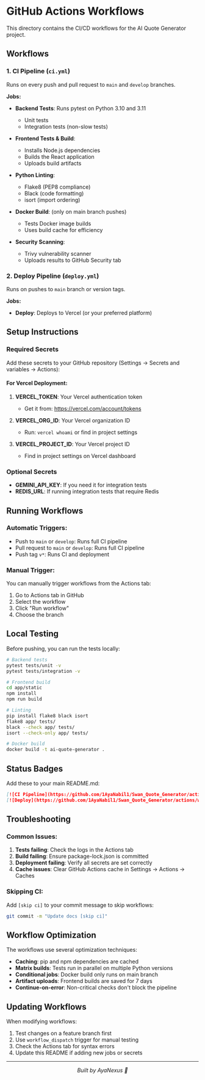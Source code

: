 # GitHub Actions Workflows

This directory contains the CI/CD workflows for the AI Quote Generator project.

## Workflows

### 1. CI Pipeline (`ci.yml`)

Runs on every push and pull request to `main` and `develop` branches.

**Jobs:**

- **Backend Tests**: Runs pytest on Python 3.10 and 3.11
  - Unit tests
  - Integration tests (non-slow tests)
  
- **Frontend Tests & Build**: 
  - Installs Node.js dependencies
  - Builds the React application
  - Uploads build artifacts
  
- **Python Linting**:
  - Flake8 (PEP8 compliance)
  - Black (code formatting)
  - isort (import ordering)
  
- **Docker Build**: (only on main branch pushes)
  - Tests Docker image builds
  - Uses build cache for efficiency
  
- **Security Scanning**:
  - Trivy vulnerability scanner
  - Uploads results to GitHub Security tab

### 2. Deploy Pipeline (`deploy.yml`)

Runs on pushes to `main` branch or version tags.

**Jobs:**

- **Deploy**: Deploys to Vercel (or your preferred platform)

## Setup Instructions

### Required Secrets

Add these secrets to your GitHub repository (Settings → Secrets and variables → Actions):

#### For Vercel Deployment:

1. **VERCEL_TOKEN**: Your Vercel authentication token
   - Get it from: https://vercel.com/account/tokens
   
2. **VERCEL_ORG_ID**: Your Vercel organization ID
   - Run: `vercel whoami` or find in project settings
   
3. **VERCEL_PROJECT_ID**: Your Vercel project ID
   - Find in project settings on Vercel dashboard

### Optional Secrets

- **GEMINI_API_KEY**: If you need it for integration tests
- **REDIS_URL**: If running integration tests that require Redis

## Running Workflows

### Automatic Triggers:

- Push to `main` or `develop`: Runs full CI pipeline
- Pull request to `main` or `develop`: Runs full CI pipeline
- Push tag `v*`: Runs CI and deployment

### Manual Trigger:

You can manually trigger workflows from the Actions tab:
1. Go to Actions tab in GitHub
2. Select the workflow
3. Click "Run workflow"
4. Choose the branch

## Local Testing

Before pushing, you can run the tests locally:

```bash
# Backend tests
pytest tests/unit -v
pytest tests/integration -v

# Frontend build
cd app/static
npm install
npm run build

# Linting
pip install flake8 black isort
flake8 app/ tests/
black --check app/ tests/
isort --check-only app/ tests/

# Docker build
docker build -t ai-quote-generator .
```

## Status Badges

Add these to your main README.md:

```markdown
[![CI Pipeline](https://github.com/1AyaNabil1/Swan_Quote_Generator/actions/workflows/ci.yml/badge.svg)](https://github.com/1AyaNabil1/Swan_Quote_Generator/actions/workflows/ci.yml)
[![Deploy](https://github.com/1AyaNabil1/Swan_Quote_Generator/actions/workflows/deploy.yml/badge.svg)](https://github.com/1AyaNabil1/Swan_Quote_Generator/actions/workflows/deploy.yml)
```

## Troubleshooting

### Common Issues:

1. **Tests failing**: Check the logs in the Actions tab
2. **Build failing**: Ensure package-lock.json is committed
3. **Deployment failing**: Verify all secrets are set correctly
4. **Cache issues**: Clear GitHub Actions cache in Settings → Actions → Caches

### Skipping CI:

Add `[skip ci]` to your commit message to skip workflows:
```bash
git commit -m "Update docs [skip ci]"
```

## Workflow Optimization

The workflows use several optimization techniques:

- **Caching**: pip and npm dependencies are cached
- **Matrix builds**: Tests run in parallel on multiple Python versions
- **Conditional jobs**: Docker build only runs on main branch
- **Artifact uploads**: Frontend builds are saved for 7 days
- **Continue-on-error**: Non-critical checks don't block the pipeline

## Updating Workflows

When modifying workflows:

1. Test changes on a feature branch first
2. Use `workflow_dispatch` trigger for manual testing
3. Check the Actions tab for syntax errors
4. Update this README if adding new jobs or secrets

---

<div align="center">
  <em>Built by AyaNexus 🦢</em>
</div>